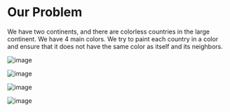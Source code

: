 # Our Problem

We have two continents, and there are colorless countries in the large continent.
We have 4 main colors. We try to paint each country in a color and ensure that it
does not have the same color as itself and its neighbors.

![image](https://user-images.githubusercontent.com/45097105/124898262-b1e5d100-dfe7-11eb-9d34-0b77a35898df.png)

![image](https://user-images.githubusercontent.com/45097105/124898432-dc378e80-dfe7-11eb-80d2-0977d479d594.png)

![image](https://user-images.githubusercontent.com/45097105/124898524-f3767c00-dfe7-11eb-9b3d-276413c5b4f6.png)

![image](https://user-images.githubusercontent.com/45097105/124898580-01c49800-dfe8-11eb-9369-271c15a7a73b.png)
